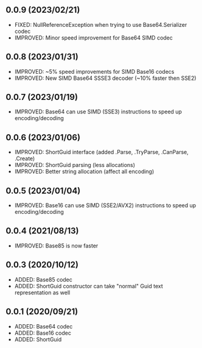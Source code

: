 ## 0.0.9 (2023/02/21)
* FIXED: NullReferenceException when trying to use Base64.Serializer codec
* IMPROVED: Minor speed improvement for Base64 SIMD codec

## 0.0.8 (2023/01/31)
* IMPROVED: ~5% speed improvements for SIMD Base16 codecs
* IMPROVED: New SIMD Base64 SSSE3 decoder (~10% faster then SSE2)

## 0.0.7 (2023/01/19)
* IMPROVED: Base64 can use SIMD (SSE3) instructions to speed up encoding/decoding

## 0.0.6 (2023/01/06)
* IMPROVED: ShortGuid interface (added .Parse, .TryParse, .CanParse, .Create)
* IMPROVED: ShortGuid parsing (less allocations)
* IMPROVED: Better string allocation (affect all encoding)

## 0.0.5 (2023/01/04)
* IMPROVED: Base16 can use SIMD (SSE2/AVX2) instructions to speed up encoding/decoding

## 0.0.4 (2021/08/13)
* IMPROVED: Base85 is now faster

## 0.0.3 (2020/10/12)
* ADDED: Base85 codec
* ADDED: ShortGuid constructor can take "normal" Guid text representation as well

## 0.0.1 (2020/09/21)
* ADDED: Base64 codec
* ADDED: Base16 codec
* ADDED: ShortGuid
